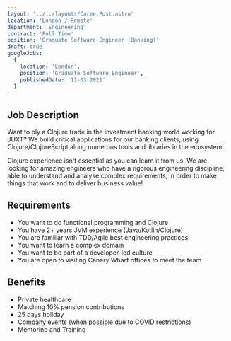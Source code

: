 ```yaml
---
layout: '../../layouts/CareerPost.astro'
location: 'London / Remote'
department: 'Engineering'
contract: 'Full Time'
position: 'Graduate Software Engineer (Banking)'
draft: true
googleJobs:
  {
    location: 'London',
    position: 'Graduate Software Engineer',
    publishedDate: '11-03-2021'
  }
---
```


## Job Description

Want to ply a Clojure trade in the investment banking world working for JUXT? We build critical applications for our banking clients, using Clojure/ClojureScript along numerous tools and libraries in the ecosystem.

Clojure experience isn't essential as you can learn it from us. We are looking for amazing engineers who have a rigorous engineering discipline, able to understand and analyse complex requirements, in order to make things that work and to deliver business value!

## Requirements

- You want to do functional programming and Clojure
- You have 2+ years JVM experience (Java/Kotlin/Clojure)
- You are familiar with TDD/Agile best engineering practices
- You want to learn a complex domain
- You want to be part of a developer-led culture
- You are open to visiting Canary Wharf offices to meet the team

## Benefits

- Private healthcare
- Matching 10% pension contributions
- 25 days holiday
- Company events (when possible due to COVID restrictions)
- Mentoring and Training
